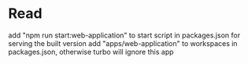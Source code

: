 # Read
 add "npm run start:web-application" to start script in packages.json for serving the built version
 add "apps/web-application" to workspaces in packages.json, otherwise turbo will ignore this app
 